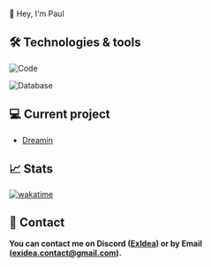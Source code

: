 🍂 Hey, I'm Paul 

## 🛠 Technologies & tools

![Code](https://img.shields.io/badge/Code-Java-informational?style=flat&logo=Code&logoColor=white&color=2bbc8a)

![Database](https://img.shields.io/badge/Database-MySQL-informational?style=flat&logo=Databases&logoColor=white&color=2bbc8a)

## 💻 Current project

- [Dreamin](https://github.com/Dreamin-MC)

## 📈 Stats

[![wakatime](https://wakatime.com/badge/user/9916387b-3072-4cf8-b168-749224fbf493.svg)](https://wakatime.com/@9916387b-3072-4cf8-b168-749224fbf493)

## 🔗 Contact

**You can contact me on Discord ([ExIdea](https://discord.com/users/381117962091888651)) or by Email ([exidea.contact@gmail.com](mailto:exidea.contact@gmail.com)).**
